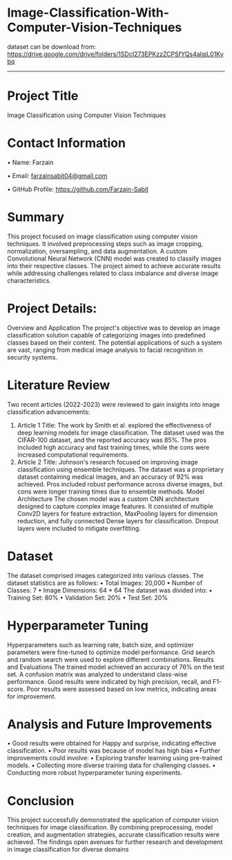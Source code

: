 # Image-Classification-With-Computer-Vision-Techniques
dataset can be download from: https://drive.google.com/drive/folders/1SDcI273EPKzzZCPSfYQs4alqjL01Kybq

________________________________________

# Project Title
Image Classification using Computer Vision Techniques

# Contact Information
•	Name: Farzain 

•	Email: farzainsabit04@gmail.com

•	GitHub Profile:  https://github.com/Farzain-Sabit
# Summary
This project focused on image classification using computer vision techniques. It involved preprocessing steps such as image cropping, normalization, oversampling, and data augmentation. A custom Convolutional Neural Network (CNN) model was created to classify images into their respective classes. The project aimed to achieve accurate results while addressing challenges related to class imbalance and diverse image characteristics.

# Project Details:
Overview and Application
The project's objective was to develop an image classification solution capable of categorizing images into predefined classes based on their content. The potential applications of such a system are vast, ranging from medical image analysis to facial recognition in security systems.


# Literature Review
Two recent articles (2022-2023) were reviewed to gain insights into image classification advancements:
1. Article 1 Title: The work by Smith et al. explored the effectiveness of deep learning models for image classification.
The dataset used was the CIFAR-100 dataset, and the reported accuracy was 85%. The pros included high accuracy and fast training times, while the cons were increased computational requirements.
2. Article 2 Title: Johnson's research focused on improving image classification using ensemble techniques.
The dataset was a proprietary dataset containing medical images, and an accuracy of 92% was achieved. Pros included robust performance across diverse images, but cons were longer training times due to ensemble methods.
Model Architecture
The chosen model was a custom CNN architecture designed to capture complex image features. It consisted of multiple Conv2D layers for feature extraction, MaxPooling layers for dimension reduction, and fully connected Dense layers for classification. Dropout layers were included to mitigate overfitting.

# Dataset
The dataset comprised images categorized into various classes. The dataset statistics are as follows:
•	Total Images: 20,000
•	Number of Classes: 7
•	Image Dimensions: 64 * 64
The dataset was divided into:
•	Training Set: 80%
•	Validation Set: 20%
•	Test Set: 20%

# Hyperparameter Tuning
Hyperparameters such as learning rate, batch size, and optimizer parameters were fine-tuned to optimize model performance. Grid search and random search were used to explore different combinations.
Results and Evaluations
The trained model achieved an accuracy of 76% on the test set. A confusion matrix was analyzed to understand class-wise performance. Good results were indicated by high precision, recall, and F1-score. Poor results were assessed based on low metrics, indicating areas for improvement.

# Analysis and Future Improvements
•	Good results were obtained for Happy and surprise, indicating effective classification.
•	Poor results was because of model has high bias
•	Further improvements could involve:
•	Exploring transfer learning using pre-trained models.
•	Collecting more diverse training data for challenging classes.
•	Conducting more robust hyperparameter tuning experiments.

# Conclusion
This project successfully demonstrated the application of computer vision techniques for image classification. By combining preprocessing, model creation, and augmentation strategies, accurate classification results were achieved. The findings open avenues for further research and development in image classification for diverse domains

